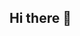 ## Hi there 👋

<!--

**Here are some ideas to get you started:**

test picture
![fc53114b0d1e022f1e28e743f3a7c9f](https://user-images.githubusercontent.com/71208990/173563987-d7357053-d72c-40d1-aafd-4b2b5fb03241.jpg)

